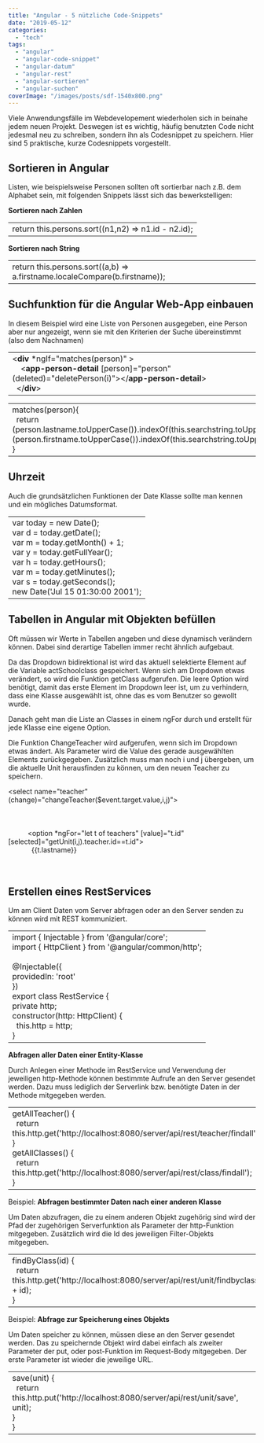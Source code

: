 ```yaml
---
title: "Angular - 5 nützliche Code-Snippets"
date: "2019-05-12"
categories: 
  - "tech"
tags: 
  - "angular"
  - "angular-code-snippet"
  - "angular-datum"
  - "angular-rest"
  - "angular-sortieren"
  - "angular-suchen"
coverImage: "/images/posts/sdf-1540x800.png"
---
```


Viele Anwendungsfälle im Webdevelopement wiederholen sich in beinahe jedem neuen Projekt. Deswegen ist es wichtig, häufig benutzten Code nicht jedesmal neu zu schreiben, sondern ihn als Codesnippet zu speichern. Hier sind 5 praktische, kurze Codesnippets vorgestellt.

## Sortieren in Angular

Listen, wie beispielsweise Personen sollten oft sortierbar nach z.B. dem Alphabet sein, mit folgenden Snippets lässt sich das bewerkstelligen:

**Sortieren nach Zahlen**

<table><tbody><tr><td>return this.persons.sort((n1,n2) =&gt; n1.id - n2.id);</td></tr></tbody></table>

**Sortieren nach String**

<table><tbody><tr><td>return this.persons.sort((a,b) =&gt; a.firstname.localeCompare(b.firstname));</td></tr></tbody></table>

## Suchfunktion für die Angular Web-App einbauen

In diesem Beispiel wird eine Liste von Personen ausgegeben, eine Person aber nur angezeigt, wenn sie mit den Kriterien der Suche übereinstimmt (also dem Nachnamen)

<table><tbody><tr><td>&lt;<strong>div</strong> *ngIf="matches(person)" &gt;<br>&nbsp;&nbsp;&nbsp;&nbsp;&lt;<strong>app-person-detail</strong> [person]="person" (deleted)="deletePerson(i)"&gt;&lt;/<strong>app-person-detail</strong>&gt;<br>&nbsp;&nbsp;&lt;/<strong>div</strong>&gt;</td></tr></tbody></table>

<table><tbody><tr><td>matches(person){<br>&nbsp;&nbsp;return (person.lastname.toUpperCase()).indexOf(this.searchstring.toUpperCase())==0||(person.firstname.toUpperCase()).indexOf(this.searchstring.toUpperCase())==0;<br>}</td></tr></tbody></table>

## Uhrzeit

Auch die grundsätzlichen Funktionen der Date Klasse sollte man kennen und ein mögliches Datumsformat.

<table><tbody><tr><td>var today = new Date();<br>var d = today.getDate();<br>var m = today.getMonth() + 1;<br>var y = today.getFullYear();<br>var h = today.getHours();<br>var m = today.getMinutes();<br>var s = today.getSeconds();<br>new Date('Jul 15 01:30:00 2001');</td></tr></tbody></table>

## Tabellen in Angular mit Objekten befüllen

Oft müssen wir Werte in Tabellen angeben und diese dynamisch verändern können. Dabei sind derartige Tabellen immer recht ähnlich aufgebaut.

Da das Dropdown bidirektional ist wird das aktuell selektierte Element auf die Variable actSchoolclass gespeichert. Wenn sich am Dropdown etwas verändert, so wird die Funktion getClass aufgerufen. Die leere Option wird benötigt, damit das erste Element im Dropdown leer ist, um zu verhindern, dass eine Klasse ausgewählt ist, ohne das es vom Benutzer so gewollt wurde.

Danach geht man die Liste an Classes in einem ngFor durch und erstellt für jede Klasse eine eigene Option.

Die Funktion ChangeTeacher wird aufgerufen, wenn sich im Dropdown etwas ändert. Als Parameter wird die Value des gerade ausgewählten Elements zurückgegeben. Zusätzlich muss man noch i und j übergeben, um die aktuelle Unit herausfinden zu können, um den neuen Teacher zu speichern.  

<select name="teacher" (change)="changeTeacher($event.target.value,i,j)">  
          <option></option>  
          <option \*ngFor="let t of teachers" \[value\]="t.id" \[selected\]="getUnit(i,j).teacher.id==t.id">  
            {{t.lastname}}  
          </option>  
        </select>

## **Erstellen eines RestServices**

Um am Client Daten vom Server abfragen oder an den Server senden zu können wird mit REST kommuniziert.  

<table><tbody><tr><td>import { Injectable } from '@angular/core';<br>import { HttpClient } from '@angular/common/http';<br><br>@Injectable({<br>providedIn: 'root'<br>})<br>export class RestService {<br>private http;<br>constructor(http: HttpClient) {<br>&nbsp;&nbsp;this.http = http;<br>}</td></tr></tbody></table>

**Abfragen aller Daten einer Entity-Klasse**

Durch Anlegen einer Methode im RestService und Verwendung der jeweiligen http-Methode können bestimmte Aufrufe an den Server gesendet werden. Dazu muss lediglich der Serverlink bzw. benötigte Daten in der Methode mitgegeben werden.

<table><tbody><tr><td>getAllTeacher() {<br>&nbsp;&nbsp;return this.http.get('http://localhost:8080/server/api/rest/teacher/findall');<br>}<br>getAllClasses() {<br>&nbsp;&nbsp;return this.http.get('http://localhost:8080/server/api/rest/class/findall');<br>}</td></tr></tbody></table>

Beispiel: **Abfragen bestimmter Daten nach einer anderen Klasse**

Um Daten abzufragen, die zu einem anderen Objekt zugehörig sind wird der Pfad der zugehörigen Serverfunktion als Parameter der http-Funktion mitgegeben. Zusätzlich wird die Id des jeweiligen Filter-Objekts mitgegeben.

<table><tbody><tr><td>findByClass(id) {<br>&nbsp;&nbsp;return this.http.get('http://localhost:8080/server/api/rest/unit/findbyclass/' + id);<br>}</td></tr></tbody></table>

Beispiel: **Abfrage zur Speicherung eines Objekts**

Um Daten speicher zu können, müssen diese an den Server gesendet werden. Das zu speichernde Objekt wird dabei einfach als zweiter Parameter der put, oder post-Funktion im Request-Body mitgegeben. Der erste Parameter ist wieder die jeweilige URL.

<table><tbody><tr><td>save(unit) {<br>&nbsp;&nbsp;return this.http.put('http://localhost:8080/server/api/rest/unit/save', unit);<br>}<br>}</td></tr></tbody></table>
